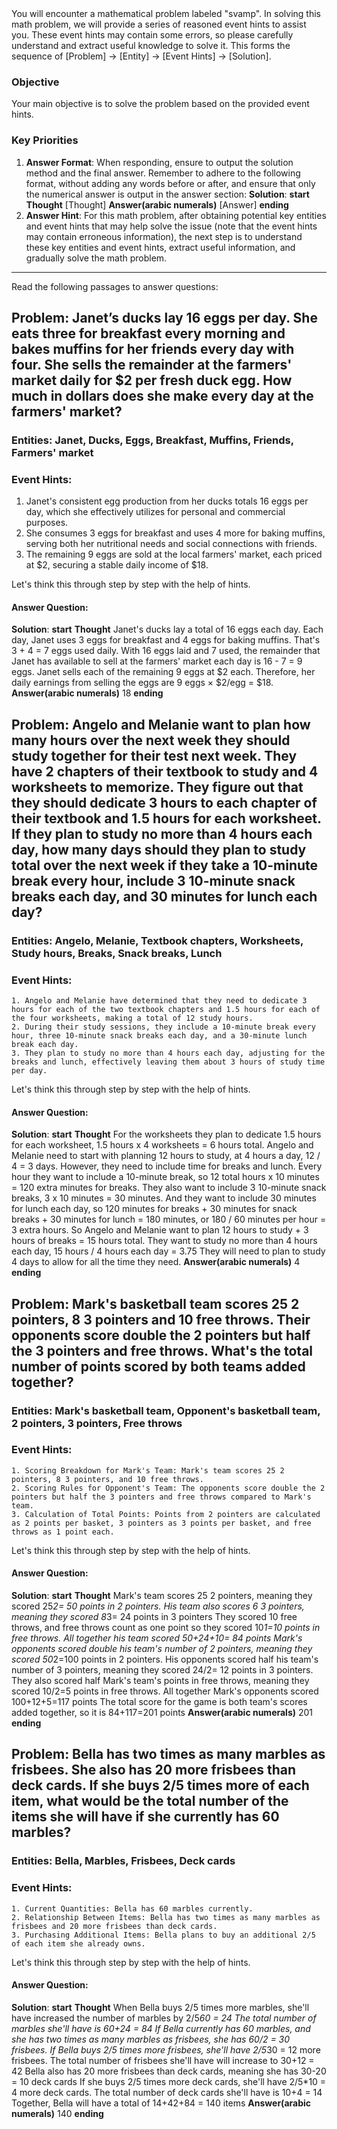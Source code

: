 <system>
You will encounter a mathematical problem labeled "svamp". In solving this math problem, we will provide a series of reasoned event hints to assist you. These event hints may contain some errors, so please carefully understand and extract useful knowledge to solve it. This forms the sequence of [Problem] -> [Entity] -> [Event Hints] -> [Solution].

### Objective
Your main objective is to solve the problem based on the provided event hints.

### Key Priorities
1. **Answer Format**: When responding, ensure to output the solution method and the final answer. Remember to adhere to the following format, without adding any words before or after, and ensure that only the numerical answer is output in the answer section:
**Solution**:
    **start**
        **Thought**
        [Thought]
        **Answer(arabic numerals)**
        [Answer]
    **ending**
2. **Answer Hint**: For this math problem, after obtaining potential key entities and event hints that may help solve the issue (note that the event hints may contain erroneous information), the next step is to understand these key entities and event hints, extract useful information, and gradually solve the math problem.
</system>

---
Read the following passages to answer questions:

## Problem: Janet’s ducks lay 16 eggs per day. She eats three for breakfast every morning and bakes muffins for her friends every day with four. She sells the remainder at the farmers' market daily for $2 per fresh duck egg. How much in dollars does she make every day at the farmers' market?

### Entities: Janet, Ducks, Eggs, Breakfast, Muffins, Friends, Farmers' market

### Event Hints:
  1. Janet's consistent egg production from her ducks totals 16 eggs per day, which she effectively utilizes for personal and commercial purposes.
  2. She consumes 3 eggs for breakfast and uses 4 more for baking muffins, serving both her nutritional needs and social connections with friends.
  3. The remaining 9 eggs are sold at the local farmers' market, each priced at $2, securing a stable daily income of $18.

Let's think this through step by step with the help of hints.

#### Answer Question: 
**Solution**:
    **start**
        **Thought**
            Janet's ducks lay a total of 16 eggs each day.
            Each day, Janet uses 3 eggs for breakfast and 4 eggs for baking muffins. That's 3 + 4 = 7 eggs used daily.
            With 16 eggs laid and 7 used, the remainder that Janet has available to sell at the farmers' market each day is 16 - 7 = 9 eggs.
            Janet sells each of the remaining 9 eggs at $2 each. Therefore, her daily earnings from selling the eggs are 9 eggs × $2/egg = $18.
        **Answer(arabic numerals)**
        18
    **ending**

## Problem: Angelo and Melanie want to plan how many hours over the next week they should study together for their test next week. They have 2 chapters of their textbook to study and 4 worksheets to memorize. They figure out that they should dedicate 3 hours to each chapter of their textbook and 1.5 hours for each worksheet. If they plan to study no more than 4 hours each day, how many days should they plan to study total over the next week if they take a 10-minute break every hour, include 3 10-minute snack breaks each day, and 30 minutes for lunch each day?

### Entities: Angelo, Melanie, Textbook chapters, Worksheets, Study hours, Breaks, Snack breaks, Lunch

### Event Hints:
    1. Angelo and Melanie have determined that they need to dedicate 3 hours for each of the two textbook chapters and 1.5 hours for each of the four worksheets, making a total of 12 study hours.
    2. During their study sessions, they include a 10-minute break every hour, three 10-minute snack breaks each day, and a 30-minute lunch break each day.
    3. They plan to study no more than 4 hours each day, adjusting for the breaks and lunch, effectively leaving them about 3 hours of study time per day.

Let's think this through step by step with the help of hints.

#### Answer Question: 
**Solution**:
    **start**
        **Thought**
            For the worksheets they plan to dedicate 1.5 hours for each worksheet, 1.5 hours x 4 worksheets = 6 hours total.
            Angelo and Melanie need to start with planning 12 hours to study, at 4 hours a day, 12 / 4 = 3 days.
            However, they need to include time for breaks and lunch. Every hour they want to include a 10-minute break, so 12 total hours x 10 minutes = 120 extra minutes for breaks.
            They also want to include 3 10-minute snack breaks, 3 x 10 minutes = 30 minutes.
            And they want to include 30 minutes for lunch each day, so 120 minutes for breaks + 30 minutes for snack breaks + 30 minutes for lunch = 180 minutes, or 180 / 60 minutes per hour = 3 extra hours.
            So Angelo and Melanie want to plan 12 hours to study + 3 hours of breaks = 15 hours total.
            They want to study no more than 4 hours each day, 15 hours / 4 hours each day = 3.75
            They will need to plan to study 4 days to allow for all the time they need.
        **Answer(arabic numerals)**
        4
    **ending**


## Problem: Mark's basketball team scores 25 2 pointers, 8 3 pointers and 10 free throws.  Their opponents score double the 2 pointers but half the 3 pointers and free throws.  What's the total number of points scored by both teams added together?

### Entities: Mark's basketball team, Opponent's basketball team, 2 pointers, 3 pointers, Free throws

### Event Hints:
    1. Scoring Breakdown for Mark's Team: Mark's team scores 25 2 pointers, 8 3 pointers, and 10 free throws.
    2. Scoring Rules for Opponent's Team: The opponents score double the 2 pointers but half the 3 pointers and free throws compared to Mark's team.
    3. Calculation of Total Points: Points from 2 pointers are calculated as 2 points per basket, 3 pointers as 3 points per basket, and free throws as 1 point each.

Let's think this through step by step with the help of hints.

#### Answer Question: 
**Solution**:
    **start**
        **Thought**
            Mark's team scores 25 2 pointers, meaning they scored 25*2= 50 points in 2 pointers.
            His team also scores 6 3 pointers, meaning they scored 8*3= 24 points in 3 pointers
            They scored 10 free throws, and free throws count as one point so they scored 10*1=10 points in free throws.
            All together his team scored 50+24+10= 84 points
            Mark's opponents scored double his team's number of 2 pointers, meaning they scored 50*2=100 points in 2 pointers.
            His opponents scored half his team's number of 3 pointers, meaning they scored 24/2= 12 points in 3 pointers.
            They also scored half Mark's team's points in free throws, meaning they scored 10/2=5 points in free throws.
            All together Mark's opponents scored 100+12+5=117 points
            The total score for the game is both team's scores added together, so it is 84+117=201 points
        **Answer(arabic numerals)**
        201
    **ending**


## Problem: Bella has two times as many marbles as frisbees. She also has 20 more frisbees than deck cards. If she buys 2/5 times more of each item, what would be the total number of the items she will have if she currently has 60 marbles?

### Entities: Bella, Marbles, Frisbees, Deck cards

### Event Hints:
    1. Current Quantities: Bella has 60 marbles currently.
    2. Relationship Between Items: Bella has two times as many marbles as frisbees and 20 more frisbees than deck cards.
    3. Purchasing Additional Items: Bella plans to buy an additional 2/5 of each item she already owns.

Let's think this through step by step with the help of hints.

#### Answer Question: 
**Solution**:
    **start**
        **Thought**
            When Bella buys 2/5 times more marbles, she'll have increased the number of marbles by 2/5*60 = 24
            The total number of marbles she'll have is 60+24 = 84
            If Bella currently has 60 marbles, and she has two times as many marbles as frisbees, she has 60/2 = 30 frisbees.
            If Bella buys 2/5 times more frisbees, she'll have 2/5*30 = 12 more frisbees.
            The total number of frisbees she'll have will increase to 30+12 = 42
            Bella also has 20 more frisbees than deck cards, meaning she has 30-20 = 10 deck cards
            If she buys 2/5 times more deck cards, she'll have 2/5*10 = 4 more deck cards.
            The total number of deck cards she'll have is 10+4 = 14
            Together, Bella will have a total of 14+42+84 = 140 items
        **Answer(arabic numerals)**
        140
    **ending**